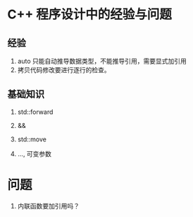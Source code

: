 # C++ 程序设计中的经验与问题

## 经验

1. auto 只能自动推导数据类型，不能推导引用，需要显式加引用
1. 拷贝代码修改要进行逐行的检查。

## 基础知识

1. std::forward

2. && 

3. std::move

4. ..., 可变参数

# 问题

1. 内联函数要加引用吗？

